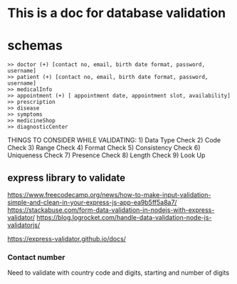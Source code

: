 # This is a doc for database validation 

# schemas
    >> doctor (+) [contact no, email, birth date format, password, username]
    >> patient (+) [contact no, email, birth date format, password, username]
    >> medicalInfo
    >> appointment (+) [ appointment date, appointment slot, availability]
    >> prescription
    >> disease
    >> symptoms
    >> medicineShop
    >> diagnosticCenter

THINGS TO CONSIDER WHILE VALIDATING:
    1) Data Type Check
    2) Code Check
    3) Range Check
    4) Format Check
    5) Consistency Check
    6) Uniqueness Check
    7) Presence Check
    8) Length Check
    9) Look Up

## express library to validate
https://www.freecodecamp.org/news/how-to-make-input-validation-simple-and-clean-in-your-express-js-app-ea9b5ff5a8a7/
https://stackabuse.com/form-data-validation-in-nodejs-with-express-validator/
https://blog.logrocket.com/handle-data-validation-node-js-validatorjs/

https://express-validator.github.io/docs/


### Contact number
Need to validate with country code and digits, starting and number of digits
